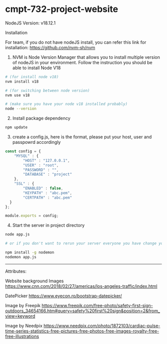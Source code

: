 # cmpt-732-project-website

NodeJS Version: v18.12.1


Installation

For team, if you do not have nodeJS install, you can refer this link for installation:
https://github.com/nvm-sh/nvm

1. NVM is Node Version Manager that allows you to install multiple version of nodeJS in your environment. Follow the instruction you should be able to install Node V18
```bash
# (for install node v18)
nvm install v18

# (for switching between node version)
nvm use v18

# (make sure you have your node v18 installed probably)
node --version
```

2. Install package dependency
```bash
npm update
```

3. create a config.js, here is the format, please put your host, user and passpowrd accordingly
```js
const config = {
    "MYSQL" : {
        "HOST" : "127.0.0.1",
        "USER" : "root",
        "PASSWORD" : "",
        "DATABASE" : "project"
    },
    "SSL" : {
        "ENABLED" : false,
        "KEYPATH" : "abc.pem",
        "CERTPATH" : "abc.pem"
  }
};

module.exports = config;
```

4. Start the server in project directory
```bash
node app.js

# or if you don't want to rerun your server everyone you have change you can do

npm install -g nodemon
nodemon app.js
```
------

Attributes:

Website background Images
https://www.cnn.com/2018/02/27/americas/los-angeles-traffic/index.html

DatePicker
https://www.eyecon.ro/bootstrap-datepicker/

Image by Freepik
https://www.freepik.com/free-photo/safety-first-sign-outdoors_34654166.htm#query=safety%20first%20sign&position=2&from_view=keyword

Image by Needpix
https://www.needpix.com/photo/1872103/cardiac-pulse-time-series-statistics-free-pictures-free-photos-free-images-royalty-free-free-illustrations